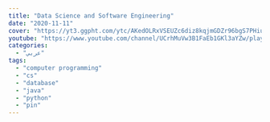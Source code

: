 ```yaml
---
title: "Data Science and Software Engineering"
date: "2020-11-11"
cover: "https://yt3.ggpht.com/ytc/AKedOLRxVSEUZc6diz8kqjmGDZr96bgS7PHiunHYZg=s88-c-k-c0x00ffffff-no-rj"
youtube: "https://www.youtube.com/channel/UCrhMuVw3B1FaEb1GKl3aYZw/playlists"
categories:
  - "عربي"
tags:
  - "computer programming"
  - "cs"
  - "database"
  - "java"
  - "python"
  - "pin"
---
```

